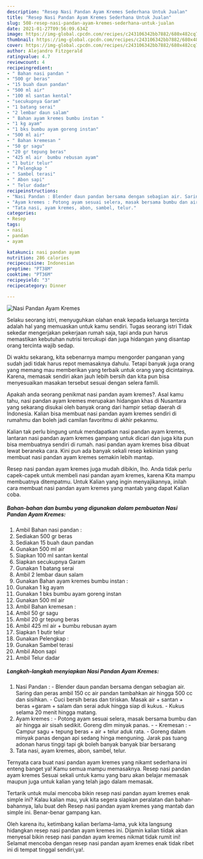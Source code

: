 ```yaml
---
description: "Resep Nasi Pandan Ayam Kremes Sederhana Untuk Jualan"
title: "Resep Nasi Pandan Ayam Kremes Sederhana Untuk Jualan"
slug: 508-resep-nasi-pandan-ayam-kremes-sederhana-untuk-jualan
date: 2021-01-27T09:56:09.634Z
image: https://img-global.cpcdn.com/recipes/c243106342bb7882/680x482cq70/nasi-pandan-ayam-kremes-foto-resep-utama.jpg
thumbnail: https://img-global.cpcdn.com/recipes/c243106342bb7882/680x482cq70/nasi-pandan-ayam-kremes-foto-resep-utama.jpg
cover: https://img-global.cpcdn.com/recipes/c243106342bb7882/680x482cq70/nasi-pandan-ayam-kremes-foto-resep-utama.jpg
author: Alejandro Fitzgerald
ratingvalue: 4.7
reviewcount: 4
recipeingredient:
- " Bahan nasi pandan "
- "500 gr beras"
- "15 buah daun pandan"
- "500 ml air"
- "100 ml santan kental"
- "secukupnya Garam"
- "1 batang serai"
- "2 lembar daun salam"
- " Bahan ayam kremes bumbu instan "
- "1 kg ayam"
- "1 bks bumbu ayam goreng instan"
- "500 ml air"
- " Bahan kremesan "
- "50 gr sagu"
- "20 gr tepung beras"
- "425 ml air  bumbu rebusan ayam"
- "1 butir telur"
- " Pelengkap "
- " Sambel terasi"
- " Abon sapi"
- " Telur dadar"
recipeinstructions:
- "Nasi Pandan : Blender daun pandan bersama dengan sebagian air. Saring dan peras ambil 150 cc air pandan tambahkan air hingga 500 cc dan sisihkan.  Cuci bersih beras dan tiriskan. Masak air + santan + beras +garam + salam dan serai aduk hingga siap di kukus.  Kukus selama 20 menit hingga matang."
- "Ayam kremes : Potong ayam sesuai selera, masak bersama bumbu dan air hingga air sisah sedikit. Goreng dlm minyak panas.   Kremesan :  Campur sagu + tepung beras + air + telur aduk rata.  Goreng dalam minyak panas dengan api sedang hinga menguning. Jarak pas tuang adonan harus tinggi tapi gk boleh banyak banyak biar bersarang"
- "Tata nasi, ayam kremes, abon, sambel, telur."
categories:
- Resep
tags:
- nasi
- pandan
- ayam

katakunci: nasi pandan ayam 
nutrition: 286 calories
recipecuisine: Indonesian
preptime: "PT38M"
cooktime: "PT36M"
recipeyield: "3"
recipecategory: Dinner

---
```



![Nasi Pandan Ayam Kremes](https://img-global.cpcdn.com/recipes/c243106342bb7882/680x482cq70/nasi-pandan-ayam-kremes-foto-resep-utama.jpg)

Selaku seorang istri, menyuguhkan olahan enak kepada keluarga tercinta adalah hal yang memuaskan untuk kamu sendiri. Tugas seorang istri Tidak sekedar mengerjakan pekerjaan rumah saja, tapi anda pun harus memastikan kebutuhan nutrisi tercukupi dan juga hidangan yang disantap orang tercinta wajib sedap.

Di waktu  sekarang, kita sebenarnya mampu mengorder panganan yang sudah jadi tidak harus repot memasaknya dahulu. Tetapi banyak juga orang yang memang mau memberikan yang terbaik untuk orang yang dicintainya. Karena, memasak sendiri akan jauh lebih bersih dan kita pun bisa menyesuaikan masakan tersebut sesuai dengan selera famili. 



Apakah anda seorang penikmat nasi pandan ayam kremes?. Asal kamu tahu, nasi pandan ayam kremes merupakan hidangan khas di Nusantara yang sekarang disukai oleh banyak orang dari hampir setiap daerah di Indonesia. Kalian bisa membuat nasi pandan ayam kremes sendiri di rumahmu dan boleh jadi camilan favoritmu di akhir pekanmu.

Kalian tak perlu bingung untuk mendapatkan nasi pandan ayam kremes, lantaran nasi pandan ayam kremes gampang untuk dicari dan juga kita pun bisa membuatnya sendiri di rumah. nasi pandan ayam kremes bisa dibuat lewat beraneka cara. Kini pun ada banyak sekali resep kekinian yang membuat nasi pandan ayam kremes semakin lebih mantap.

Resep nasi pandan ayam kremes juga mudah dibikin, lho. Anda tidak perlu capek-capek untuk membeli nasi pandan ayam kremes, karena Kita mampu membuatnya ditempatmu. Untuk Kalian yang ingin menyajikannya, inilah cara membuat nasi pandan ayam kremes yang mantab yang dapat Kalian coba.

<!--inarticleads1-->

##### Bahan-bahan dan bumbu yang digunakan dalam pembuatan Nasi Pandan Ayam Kremes:

1. Ambil  Bahan nasi pandan :
1. Sediakan 500 gr beras
1. Sediakan 15 buah daun pandan
1. Gunakan 500 ml air
1. Siapkan 100 ml santan kental
1. Siapkan secukupnya Garam
1. Gunakan 1 batang serai
1. Ambil 2 lembar daun salam
1. Gunakan  Bahan ayam kremes bumbu instan :
1. Gunakan 1 kg ayam
1. Gunakan 1 bks bumbu ayam goreng instan
1. Gunakan 500 ml air
1. Ambil  Bahan kremesan :
1. Ambil 50 gr sagu
1. Ambil 20 gr tepung beras
1. Ambil 425 ml air + bumbu rebusan ayam
1. Siapkan 1 butir telur
1. Gunakan  Pelengkap :
1. Gunakan  Sambel terasi
1. Ambil  Abon sapi
1. Ambil  Telur dadar




<!--inarticleads2-->

##### Langkah-langkah menyiapkan Nasi Pandan Ayam Kremes:

1. Nasi Pandan : - Blender daun pandan bersama dengan sebagian air. Saring dan peras ambil 150 cc air pandan tambahkan air hingga 500 cc dan sisihkan.  - Cuci bersih beras dan tiriskan. Masak air + santan + beras +garam + salam dan serai aduk hingga siap di kukus.  - Kukus selama 20 menit hingga matang.
1. Ayam kremes : - Potong ayam sesuai selera, masak bersama bumbu dan air hingga air sisah sedikit. Goreng dlm minyak panas.  -  - Kremesan :  - Campur sagu + tepung beras + air + telur aduk rata.  - Goreng dalam minyak panas dengan api sedang hinga menguning. Jarak pas tuang adonan harus tinggi tapi gk boleh banyak banyak biar bersarang
1. Tata nasi, ayam kremes, abon, sambel, telur.




Ternyata cara buat nasi pandan ayam kremes yang nikamt sederhana ini enteng banget ya! Kamu semua mampu memasaknya. Resep nasi pandan ayam kremes Sesuai sekali untuk kamu yang baru akan belajar memasak maupun juga untuk kalian yang telah jago dalam memasak.

Tertarik untuk mulai mencoba bikin resep nasi pandan ayam kremes enak simple ini? Kalau kalian mau, yuk kita segera siapkan peralatan dan bahan-bahannya, lalu buat deh Resep nasi pandan ayam kremes yang mantab dan simple ini. Benar-benar gampang kan. 

Oleh karena itu, ketimbang kalian berlama-lama, yuk kita langsung hidangkan resep nasi pandan ayam kremes ini. Dijamin kalian tiidak akan menyesal bikin resep nasi pandan ayam kremes nikmat tidak rumit ini! Selamat mencoba dengan resep nasi pandan ayam kremes enak tidak ribet ini di tempat tinggal sendiri,ya!.

